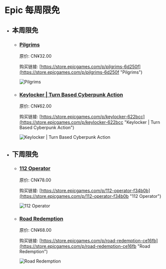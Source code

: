 # Epic 每周限免

- ## 本周限免


  - ### [Pilgrims](https://store.epicgames.com/p/pilgrims-6d250f "Pilgrims")

    原价: CN¥32.00

    购买链接: [https://store.epicgames.com/p/pilgrims-6d250f](https://store.epicgames.com/p/pilgrims-6d250f "Pilgrims")

    ![Pilgrims](https://cdn1.epicgames.com/spt-assets/bfb773acd06f4d4090b82bd18f4b7744/pilgrims-jgz8i.png)


  - ### [Keylocker | Turn Based Cyberpunk Action](https://store.epicgames.com/p/keylocker-622bcc "Keylocker | Turn Based Cyberpunk Action")

    原价: CN¥62.00

    购买链接: [https://store.epicgames.com/p/keylocker-622bcc](https://store.epicgames.com/p/keylocker-622bcc "Keylocker | Turn Based Cyberpunk Action")

    ![Keylocker | Turn Based Cyberpunk Action](https://cdn1.epicgames.com/spt-assets/186103570e674b0f9b60a1003ec09d07/keylocker-cr3ty.png)


- ## 下周限免


  - ### [112 Operator](https://store.epicgames.com/p/112-operator-f34b0b "112 Operator")

    原价: CN¥78.00

    购买链接: [https://store.epicgames.com/p/112-operator-f34b0b](https://store.epicgames.com/p/112-operator-f34b0b "112 Operator")

    ![112 Operator](https://cdn1.epicgames.com/spt-assets/6036e5ea111a448ea1b41d5ab3800d99/112-operator-1smmi.jpg)


  - ### [Road Redemption](https://store.epicgames.com/p/road-redemption-ce16fb "Road Redemption")

    原价: CN¥68.00

    购买链接: [https://store.epicgames.com/p/road-redemption-ce16fb](https://store.epicgames.com/p/road-redemption-ce16fb "Road Redemption")

    ![Road Redemption](https://cdn1.epicgames.com/spt-assets/ee0cf0e1ab6a4e1c83e5de0681fea012/road-redemption-1upeb.png)

